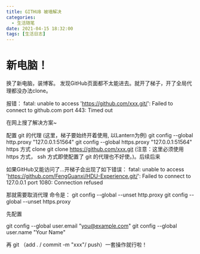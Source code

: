 ```yaml
---
title: GITHUB 被墙解决
categories:
  - 生活随笔
date: 2021-04-15 18:32:00
tags: [生活日志]
---
```


# 新电脑！
换了新电脑，装博客。 发现GitHub页面都不太能进去。就开了梯子，开了全局代理都没办法clone。

报错： fatal: unable to access 'https://github.com/xxx.git/': Failed to connect to github.com port 443: Timed out 

在网上搜了解决方案~

配置 git 的代理 (这里，梯子要始终开着使用, 以Lantern为例)
git config --global http.proxy "127.0.0.1:51564"
git config --global https.proxy "127.0.0.1:51564" 
 https 方式  clone git clone https://github.com/xxx.git 
 (注意：这里必须使用 https 方式， ssh 方式即使配置了 git 的代理也不好使。)。后续后来
 
 
 如果GitHub又能访问了...开梯子会出现了如下错误：
  fatal: unable to access 'https://github.com/FengGuanxi/HDU-Experience.git/': Failed to connect to 127.0.0.1 port 1080: Connection refused 
  
  那就需要取消代理
  命令是： 
  git config --global --unset http.proxy
  git config --global --unset https.proxy

  
先配置

  git config --global user.email "you@example.com"
  git config --global user.name "Your Name"

再 git （add . / commit -m "xxx"/ push）一套操作就行啦！ 